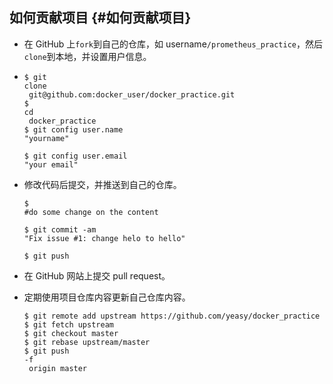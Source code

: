 ## 如何贡献项目 {#如何贡献项目}

* 在 GitHub 上`fork`到自己的仓库，如 username`/prometheus_practice`，然后`clone`到本地，并设置用户信息。

* ```
  $ git 
  clone
   git@github.com:docker_user/docker_practice.git
  $ 
  cd
   docker_practice
  $ git config user.name 
  "yourname"

  $ git config user.email 
  "your email"
  ```
* 修改代码后提交，并推送到自己的仓库。

  ```
  $ 
  #do some change on the content

  $ git commit -am 
  "Fix issue #1: change helo to hello"

  $ git push
  ```

* 在 GitHub 网站上提交 pull request。

* 定期使用项目仓库内容更新自己仓库内容。

  ```
  $ git remote add upstream https://github.com/yeasy/docker_practice
  $ git fetch upstream
  $ git checkout master
  $ git rebase upstream/master
  $ git push 
  -f
   origin master
  ```



